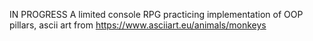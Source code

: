 IN PROGRESS A limited console RPG practicing implementation of OOP pillars, ascii art from https://www.asciiart.eu/animals/monkeys 
